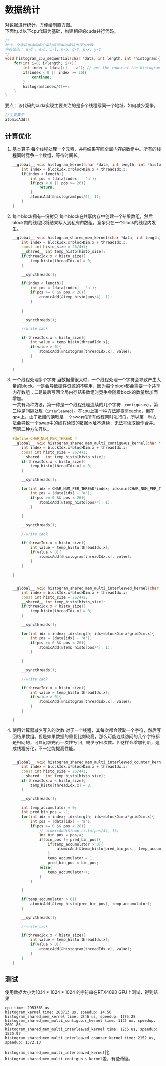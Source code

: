 # 数据统计
对数据进行统计，方便绘制直方图。     
下面均以以下cpu代码为基础，构建相应的cuda并行代码。          
```cpp
/*
统计一个字符串中的各个字符区间中的字符出现的次数
字符区间： a-d , e-h, i-l, m-p, q-t, u-x, y-z
*/
void histogram_cpu_sequential(char *data, int length, int *histogram){
    for(int i=0; i<length; i++){
        int index = (data[i] - 'a'); // get the index of the histogram
        if(index < 0 || index >= 26){
            continue;
        }
        histogram[index/4]++;
    }
}

```

要点：该代码的cuda实现主要关注的是多个线程写同一个地址，如何减少竞争。              
```cpp
//主要算子
atomicAdd()
```


## 计算优化

1. 基本算子
    每个线程处理一个元素，并将结果写回全局内存的数组中。所有的线程同时竞争一个数组，等待时间长。
    ```cpp
    __global__ void histogram_kernel(char *data, int length, int *histogram){
        int index = blockIdx.x*blockDim.x + threadIdx.x;
        if(index < length){
            int pos = (data[index] - 'a'); 
            if(pos < 0 || pos >= 26){
                return;
            }
            atomicAdd(&histogram[pos/4], 1);
        }
    }

    ```
    

2. 每个block拥有一份拷贝
    每个block在共享内存中创建一个结果数组，然后block内的线程只将结果写入到私有的数组。竞争只在一个block的线程内发生。

    ```cpp
    __global__ void histogram_shared_mem_kernel(char *data, int length, int *histogram){
        int index = blockIdx.x*blockDim.x + threadIdx.x;
        const int histo_size = 26/4+1;
        __shared__ int temp_histo[histo_size];
        if(threadIdx.x < histo_size){
            temp_histo[threadIdx.x] = 0;
        }

        __syncthreads();

        if(index < length){
            int pos = (data[index] - 'a'); 
            if(pos >= 0 && pos < 26){
                atomicAdd(&temp_histo[pos/4], 1);
            }
            
        }

        __syncthreads();

        //write back

        if(threadIdx.x < histo_size){
            int value = temp_histo[threadIdx.x];
            if(value > 0){
                atomicAdd(&histogram[threadIdx.x], value);
            }
        }

    }
    ```

3. 一个线程处理多个字符
    当数据量很大时，一个线程处理一个字符会导致产生大量的block。一是会导致硬件资源的不够用，因为每个block都会需要一个共享内存数组；二是最后写回全局内存结果数组时竞争会随着block的数量增加而增加。                         
    一共有两种方法，第一种是一个线程处理连续的几个字符（`contiguous`），第二种是间隔处理（`interleaved`）。在cpu上第一种方法能提高cache，但在gpu上，由于数据的读取是一个swap的所有线程同时进行的，所以第一种方法会导致一个swap中的线程读取的数据地址不连续，无法将读取操作合并。而第二种方法可以。
    ```cpp
    #define CHAR_NUM_PER_THREAD 4
    __global__ void histogram_shared_mem_multi_contiguous_kernel(char *data, int length, int *histogram){
        int index = blockIdx.x*blockDim.x + threadIdx.x;
        const int histo_size = 26/4+1;
        __shared__ int temp_histo[histo_size];
        if(threadIdx.x < histo_size){
            temp_histo[threadIdx.x] = 0;
        }

        __syncthreads();

        for(int idx = CHAR_NUM_PER_THREAD*index; idx<min(CHAR_NUM_PER_THREAD*(index+1), length); idx++){
            int pos = (data[idx] - 'a'); 
            if(pos >= 0 && pos < 26){
                atomicAdd(&temp_histo[pos/4], 1);
            }
            
        }

        __syncthreads();

        //write back

        if(threadIdx.x < histo_size){
            int value = temp_histo[threadIdx.x];
            if(value > 0){
                atomicAdd(&histogram[threadIdx.x], value);
            }
        }

    }


    __global__ void histogram_shared_mem_multi_interleaved_kernel(char *data, int length, int *histogram){
        int index = blockIdx.x*blockDim.x + threadIdx.x;
        const int histo_size = 26/4+1;
        __shared__ int temp_histo[histo_size];
        if(threadIdx.x < histo_size){
            temp_histo[threadIdx.x] = 0;
        }

        __syncthreads();

        for(int idx = index; idx<length; idx+=blockDim.x*gridDim.x){
            int pos = (data[idx] - 'a'); 
            if(pos >= 0 && pos < 26){
                atomicAdd(&temp_histo[pos/4], 1);
            }
            
        }

        __syncthreads();

        //write back

        if(threadIdx.x < histo_size){
            int value = temp_histo[threadIdx.x];
            if(value > 0){
                atomicAdd(&histogram[threadIdx.x], value);
            }
        }

    }

    
    ```


4. 使用计算器减少写入的次数
    对于一个线程，其每次都会读取一个字符，然后写回结果数组。但是如果数据的重复比例较高，那么可能连续访问的几个字符都是相同的，可以记录完再一次性写回，减少写回次数。但这样会增加判断，造成线程分化，不一定能提高性能。
    ```cpp
    
    __global__ void histogram_shared_mem_multi_interleaved_counter_kernel(char *data,int length, int *histogram){
        int index = blockIdx.x*blockDim.x + threadIdx.x;
        const int histo_size = 26/4+1;
        __shared__ int temp_histo[histo_size];
        if(threadIdx.x < histo_size){
            temp_histo[threadIdx.x] = 0;
        }

        __syncthreads();

        int temp_accumulator = 0;
        int pred_bin_pos = -1;
        for(int idx = index; idx<length; idx+=blockDim.x*gridDim.x){
            int pos = (data[idx] - 'a'); 
            if(pos >= 0 && pos < 26){
                // atomicAdd(&temp_histo[pos/4], 1);
                int bin_pos = pos/4;
                if(bin_pos != pred_bin_pos){
                    if(temp_accumulator > 0){
                        atomicAdd(&temp_histo[pred_bin_pos], temp_accumulator);
                    }
                    temp_accumulator = 1;
                    pred_bin_pos = bin_pos;
                }else{
                    temp_accumulator++;
                }
            }
            
        }

        if(temp_accumulator > 0){
            atomicAdd(&temp_histo[pred_bin_pos], temp_accumulator);
        }

        __syncthreads();

        //write back

        if(threadIdx.x < histo_size){
            int value = temp_histo[threadIdx.x];
            if(value > 0){
                atomicAdd(&histogram[threadIdx.x], value);
            }
        }
    }

    ```

## 测试
使用数据大小为$1024*1024*1024$ 的字符串在RTX4090 GPU上测试，得到结果
```
cpu time: 2953368 us
histogram_kernel time: 203713 us, speedup: 14.50
histogram_shared_mem_kernel time: 2746 us, speedup: 1075.28
histogram_shared_mem_multi_contiguous_kernel time: 1135 us, speedup: 2601.86
histogram_shared_mem_multi_interleaved_kernel time: 1935 us, speedup: 1525.97
histogram_shared_mem_multi_interleaved_counter_kernel time: 2152 us, speedup: 1372.13
```
`histogram_shared_mem_multi_interleaved_kernel`比`histogram_shared_mem_multi_contiguous_kernel`差，有些奇怪。
